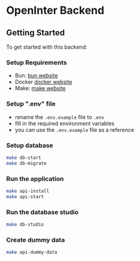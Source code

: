# OpenInter Backend

## Getting Started

To get started with this backend:

### Setup Requirements

- Bun: [bun website](https://bun.sh/)
- Docker [docker website](https://www.docker.com/)
- Make: [make website](https://www.gnu.org/software/make/)

### Setup ".env" file

- rename the `.env.example` file to `.env`
- fill in the required environment variables
- you can use the `.env.example` file as a reference

### Setup database

```bash
make db-start
make db-migrate
```

### Run the application

```bash
make api-install
make api-start
```

### Run the database studio

```bash
make db-studio
```

### Create dummy data

```bash
make api-dummy-data
```
